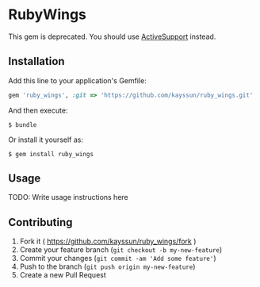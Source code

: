 # RubyWings

This gem is deprecated. You should use [ActiveSupport](https://rubygems.org/gems/activesupport) instead.

## Installation

Add this line to your application's Gemfile:

```ruby
gem 'ruby_wings', :git => 'https://github.com/kayssun/ruby_wings.git'
```

And then execute:

    $ bundle

Or install it yourself as:

    $ gem install ruby_wings

## Usage

TODO: Write usage instructions here

## Contributing

1. Fork it ( https://github.com/kayssun/ruby_wings/fork )
2. Create your feature branch (`git checkout -b my-new-feature`)
3. Commit your changes (`git commit -am 'Add some feature'`)
4. Push to the branch (`git push origin my-new-feature`)
5. Create a new Pull Request
